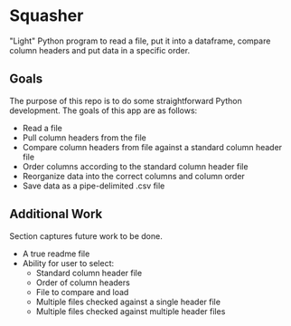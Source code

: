# Squasher
"Light" Python program to read a file, put it into a dataframe, compare column headers and put data in a specific order.

## Goals

The purpose of this repo is to do some straightforward Python development. The goals of this app are as follows:

- Read a file
- Pull column headers from the file
- Compare column headers from file against a standard column header file
- Order columns according to the standard column header file
- Reorganize data into the correct columns and column order
- Save data as a pipe-delimited .csv file

## Additional Work

Section captures future work to be done.

- A true readme file
- Ability for user to select:
  - Standard column header file
  - Order of column headers
  - File to compare and load
  - Multiple files checked against a single header file
  - Multiple files checked against multiple header files

